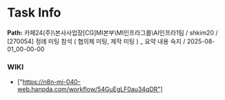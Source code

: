 # Task Info

**Path:** 카페24(주)\본사사업장\[CG]MI본부\MI인프라그룹\AI인프라1팀 / shkim20 / [270054] 정례 미팅 참석 ( 협의체 미팅, 제작 미팅 ) _ 요약 내용 숙지 / 2025-08-01_00-00-00

### WIKI
- ["https://n8n-mi-040-web.hanpda.com/workflow/54GuEgLF0au34qDR"]

